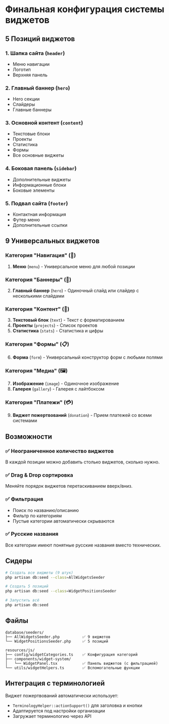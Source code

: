 # Финальная конфигурация системы виджетов

## 5 Позиций виджетов

### 1. Шапка сайта (`header`)

- Меню навигации
- Логотип
- Верхняя панель

### 2. Главный баннер (`hero`)

- Hero секции
- Слайдеры
- Главные баннеры

### 3. Основной контент (`content`)

- Текстовые блоки
- Проекты
- Статистика
- Формы
- Все основные виджеты

### 4. Боковая панель (`sidebar`)

- Дополнительные виджеты
- Информационные блоки
- Боковые элементы

### 5. Подвал сайта (`footer`)

- Контактная информация
- Футер меню
- Дополнительные ссылки

## 9 Универсальных виджетов

### Категория "Навигация" (🧭)

1. **Меню** (`menu`) - Универсальное меню для любой позиции

### Категория "Баннеры" (🎯)

2. **Главный баннер** (`hero`) - Одиночный слайд или слайдер с несколькими слайдами

### Категория "Контент" (📝)

3. **Текстовый блок** (`text`) - Текст с форматированием
4. **Проекты** (`projects`) - Список проектов
5. **Статистика** (`stats`) - Статистика и цифры

### Категория "Формы" (📋)

6. **Форма** (`form`) - Универсальный конструктор форм с любыми полями

### Категория "Медиа" (🖼️)

7. **Изображение** (`image`) - Одиночное изображение
8. **Галерея** (`gallery`) - Галерея с лайтбоксом

### Категория "Платежи" (💳)

9. **Виджет пожертвований** (`donation`) - Прием платежей со всеми системами

## Возможности

### ✅ Неограниченное количество виджетов

В каждой позиции можно добавить столько виджетов, сколько нужно.

### ✅ Drag & Drop сортировка

Меняйте порядок виджетов перетаскиванием вверх/вниз.

### ✅ Фильтрация

- Поиск по названию/описанию
- Фильтр по категориям
- Пустые категории автоматически скрываются

### ✅ Русские названия

Все категории имеют понятные русские названия вместо технических.

## Сидеры

```bash
# Создать все виджеты (9 штук)
php artisan db:seed --class=AllWidgetsSeeder

# Создать 5 позиций
php artisan db:seed --class=WidgetPositionsSeeder

# Запустить всё
php artisan db:seed
```

## Файлы

```
database/seeders/
├── AllWidgetsSeeder.php          ✅ 9 виджетов
└── WidgetPositionsSeeder.php     ✅ 5 позиций

resources/js/
├── config/widgetCategories.ts    ✅ Конфигурация категорий
├── components/widget-system/
│   └── WidgetPanel.tsx           ✅ Панель виджетов (с фильтрацией)
└── utils/widgetHelpers.ts        ✅ Вспомогательные функции
```

## Интеграция с терминологией

Виджет пожертвований автоматически использует:

- `TerminologyHelper::actionSupport()` для заголовка и кнопки
- Адаптируется под настройки организации
- Загружает терминологию через API
